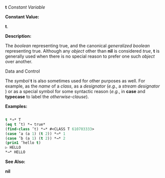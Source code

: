 **t** *Constant Variable* 



**Constant Value:** 



**t**. 



**Description:** 



The *boolean* representing true, and the canonical *generalized boolean* representing true. Although any *object* other than **nil** is considered *true*, **t** is generally used when there is no special reason to prefer one such *object* over another. 



Data and Control 











The *symbol* **t** is also sometimes used for other purposes as well. For example, as the *name* of a *class*, as a *designator* (*e.g.*, a *stream designator* ) or as a special symbol for some syntactic reason (*e.g.*, in **case** and **typecase** to label the *otherwise-clause*). 



**Examples:**
```lisp

t *→* T 
(eq t ’t) *→ true* 
(find-class ’t) *→* #<CLASS T 610703333> 
(case ’a (a 1) (t 2)) *→* 1 
(case ’b (a 1) (t 2)) *→* 2 
(prin1 ’hello t) 
▷ HELLO 
*→* HELLO 

```
**See Also:** 



**nil** 



